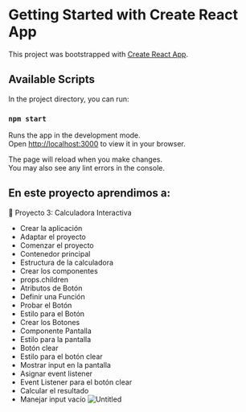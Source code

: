 # Getting Started with Create React App

This project was bootstrapped with [Create React App](https://github.com/facebook/create-react-app).

## Available Scripts

In the project directory, you can run:

### `npm start`

Runs the app in the development mode.\
Open [http://localhost:3000](http://localhost:3000) to view it in your browser.

The page will reload when you make changes.\
You may also see any lint errors in the console.

<h2> En este proyecto aprendimos a: </h2>

🔹 Proyecto 3: Calculadora Interactiva

- Crear la aplicación
- Adaptar el proyecto
- Comenzar el proyecto
- Contenedor principal
- Estructura de la calculadora
- Crear los componentes
- props.children
- Atributos de Botón
- Definir una Función
- Probar el Botón
- Estilo para el Botón
- Crear los Botones
- Componente Pantalla
- Estilo para la pantalla
- Botón clear
- Estilo para el botón clear
- Mostrar input en la pantalla
- Asignar event listener
- Event Listener para el botón clear
- Calcular el resultado
- Manejar input vacío
![Untitled](https://user-images.githubusercontent.com/84105167/162578313-a2e72b76-6895-41fd-a026-8f71b2b0b0b0.png)
